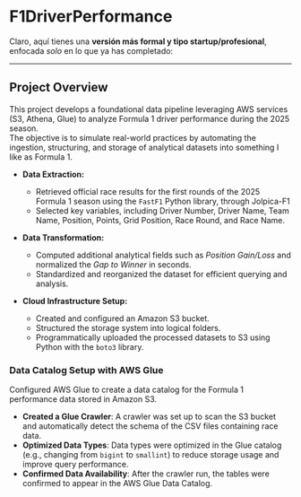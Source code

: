 # F1DriverPerformance

Claro, aquí tienes una **versión más formal y tipo startup/profesional**, enfocada *solo* en lo que ya has completado:

---

## Project Overview

This project develops a foundational data pipeline leveraging AWS services (S3, Athena, Glue) to analyze Formula 1 driver performance during the 2025 season.  
The objective is to simulate real-world practices by automating the ingestion, structuring, and storage of analytical datasets into something I like as Formula 1.

- **Data Extraction:**  
  - Retrieved official race results for the first rounds of the 2025 Formula 1 season using the `FastF1` Python library, through Jolpica-F1
  - Selected key variables, including Driver Number, Driver Name, Team Name, Position, Points, Grid Position, Race Round, and Race Name.

- **Data Transformation:**  
  - Computed additional analytical fields such as *Position Gain/Loss* and normalized the *Gap to Winner* in seconds.
  - Standardized and reorganized the dataset for efficient querying and analysis.

- **Cloud Infrastructure Setup:**  
  - Created and configured an Amazon S3 bucket.
  - Structured the storage system into logical folders.
  - Programmatically uploaded the processed datasets to S3 using Python with the `boto3` library.

### Data Catalog Setup with AWS Glue

Configured AWS Glue to create a data catalog for the Formula 1 performance data stored in Amazon S3.

- **Created a Glue Crawler**: A crawler was set up to scan the S3 bucket and automatically detect the schema of the CSV files containing race data.
- **Optimized Data Types**: Data types were optimized in the Glue catalog (e.g., changing from `bigint` to `smallint`) to reduce storage usage and improve query performance.
- **Confirmed Data Availability**: After the crawler run, the tables were confirmed to appear in the AWS Glue Data Catalog.